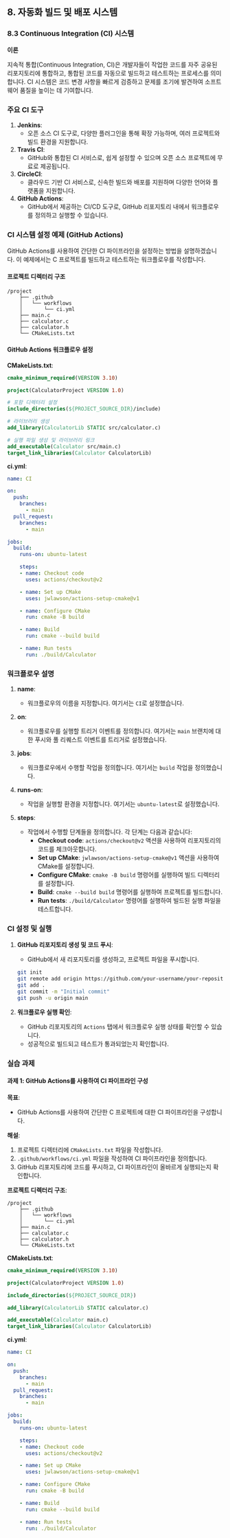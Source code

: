 ## 8. 자동화 빌드 및 배포 시스템

### 8.3 Continuous Integration (CI) 시스템

**이론**

지속적 통합(Continuous Integration, CI)은 개발자들이 작업한 코드를 자주 공유된 리포지토리에 통합하고, 통합된 코드를 자동으로 빌드하고 테스트하는 프로세스를 의미합니다. CI 시스템은 코드 변경 사항을 빠르게 검증하고 문제를 조기에 발견하여 소프트웨어 품질을 높이는 데 기여합니다.

### 주요 CI 도구

1. **Jenkins**:
    - 오픈 소스 CI 도구로, 다양한 플러그인을 통해 확장 가능하며, 여러 프로젝트와 빌드 환경을 지원합니다.
2. **Travis CI**:
    - GitHub와 통합된 CI 서비스로, 쉽게 설정할 수 있으며 오픈 소스 프로젝트에 무료로 제공됩니다.
3. **CircleCI**:
    - 클라우드 기반 CI 서비스로, 신속한 빌드와 배포를 지원하며 다양한 언어와 플랫폼을 지원합니다.
4. **GitHub Actions**:
    - GitHub에서 제공하는 CI/CD 도구로, GitHub 리포지토리 내에서 워크플로우를 정의하고 실행할 수 있습니다.

### CI 시스템 설정 예제 (GitHub Actions)

GitHub Actions를 사용하여 간단한 CI 파이프라인을 설정하는 방법을 설명하겠습니다. 이 예제에서는 C 프로젝트를 빌드하고 테스트하는 워크플로우를 작성합니다.

#### 프로젝트 디렉터리 구조

```
/project
    ├── .github
    │   └── workflows
    │       └── ci.yml
    ├── main.c
    ├── calculator.c
    ├── calculator.h
    └── CMakeLists.txt
```

#### GitHub Actions 워크플로우 설정

**CMakeLists.txt**:
```cmake
cmake_minimum_required(VERSION 3.10)

project(CalculatorProject VERSION 1.0)

# 포함 디렉터리 설정
include_directories(${PROJECT_SOURCE_DIR}/include)

# 라이브러리 생성
add_library(CalculatorLib STATIC src/calculator.c)

# 실행 파일 생성 및 라이브러리 링크
add_executable(Calculator src/main.c)
target_link_libraries(Calculator CalculatorLib)
```

**ci.yml**:
```yaml
name: CI

on:
  push:
    branches:
      - main
  pull_request:
    branches:
      - main

jobs:
  build:
    runs-on: ubuntu-latest

    steps:
    - name: Checkout code
      uses: actions/checkout@v2

    - name: Set up CMake
      uses: jwlawson/actions-setup-cmake@v1

    - name: Configure CMake
      run: cmake -B build

    - name: Build
      run: cmake --build build

    - name: Run tests
      run: ./build/Calculator
```

### 워크플로우 설명

1. **name**:
    - 워크플로우의 이름을 지정합니다. 여기서는 `CI`로 설정했습니다.

2. **on**:
    - 워크플로우를 실행할 트리거 이벤트를 정의합니다. 여기서는 `main` 브랜치에 대한 푸시와 풀 리퀘스트 이벤트를 트리거로 설정했습니다.

3. **jobs**:
    - 워크플로우에서 수행할 작업을 정의합니다. 여기서는 `build` 작업을 정의했습니다.

4. **runs-on**:
    - 작업을 실행할 환경을 지정합니다. 여기서는 `ubuntu-latest`로 설정했습니다.

5. **steps**:
    - 작업에서 수행할 단계들을 정의합니다. 각 단계는 다음과 같습니다:
        - **Checkout code**: `actions/checkout@v2` 액션을 사용하여 리포지토리의 코드를 체크아웃합니다.
        - **Set up CMake**: `jwlawson/actions-setup-cmake@v1` 액션을 사용하여 CMake를 설정합니다.
        - **Configure CMake**: `cmake -B build` 명령어를 실행하여 빌드 디렉터리를 설정합니다.
        - **Build**: `cmake --build build` 명령어를 실행하여 프로젝트를 빌드합니다.
        - **Run tests**: `./build/Calculator` 명령어를 실행하여 빌드된 실행 파일을 테스트합니다.

### CI 설정 및 실행

1. **GitHub 리포지토리 생성 및 코드 푸시**:
    - GitHub에서 새 리포지토리를 생성하고, 프로젝트 파일을 푸시합니다.
    ```sh
    git init
    git remote add origin https://github.com/your-username/your-repository.git
    git add .
    git commit -m "Initial commit"
    git push -u origin main
    ```

2. **워크플로우 실행 확인**:
    - GitHub 리포지토리의 `Actions` 탭에서 워크플로우 실행 상태를 확인할 수 있습니다.
    - 성공적으로 빌드되고 테스트가 통과되었는지 확인합니다.

### 실습 과제

#### 과제 1: GitHub Actions를 사용하여 CI 파이프라인 구성

**목표**:
- GitHub Actions를 사용하여 간단한 C 프로젝트에 대한 CI 파이프라인을 구성합니다.

**해설**:
1. 프로젝트 디렉터리에 `CMakeLists.txt` 파일을 작성합니다.
2. `.github/workflows/ci.yml` 파일을 작성하여 CI 파이프라인을 정의합니다.
3. GitHub 리포지토리에 코드를 푸시하고, CI 파이프라인이 올바르게 실행되는지 확인합니다.

**프로젝트 디렉터리 구조**:
```
/project
    ├── .github
    │   └── workflows
    │       └── ci.yml
    ├── main.c
    ├── calculator.c
    ├── calculator.h
    └── CMakeLists.txt
```

**CMakeLists.txt**:
```cmake
cmake_minimum_required(VERSION 3.10)

project(CalculatorProject VERSION 1.0)

include_directories(${PROJECT_SOURCE_DIR})

add_library(CalculatorLib STATIC calculator.c)

add_executable(Calculator main.c)
target_link_libraries(Calculator CalculatorLib)
```

**ci.yml**:
```yaml
name: CI

on:
  push:
    branches:
      - main
  pull_request:
    branches:
      - main

jobs:
  build:
    runs-on: ubuntu-latest

    steps:
    - name: Checkout code
      uses: actions/checkout@v2

    - name: Set up CMake
      uses: jwlawson/actions-setup-cmake@v1

    - name: Configure CMake
      run: cmake -B build

    - name: Build
      run: cmake --build build

    - name: Run tests
      run: ./build/Calculator
```
